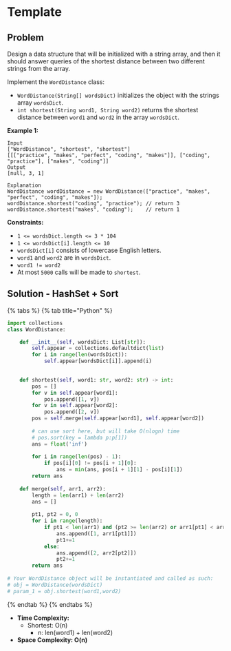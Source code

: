# Template

## Problem

Design a data structure that will be initialized with a string array, and then it should answer queries of the shortest distance between two different strings from the array.

Implement the `WordDistance` class:

* `WordDistance(String[] wordsDict)` initializes the object with the strings array `wordsDict`.
* `int shortest(String word1, String word2)` returns the shortest distance between `word1` and `word2` in the array `wordsDict`.

**Example 1:**

```text
Input
["WordDistance", "shortest", "shortest"]
[[["practice", "makes", "perfect", "coding", "makes"]], ["coding", "practice"], ["makes", "coding"]]
Output
[null, 3, 1]

Explanation
WordDistance wordDistance = new WordDistance(["practice", "makes", "perfect", "coding", "makes"]);
wordDistance.shortest("coding", "practice"); // return 3
wordDistance.shortest("makes", "coding");    // return 1
```

**Constraints:**

* `1 <= wordsDict.length <= 3 * 104`
* `1 <= wordsDict[i].length <= 10`
* `wordsDict[i]` consists of lowercase English letters.
* `word1` and `word2` are in `wordsDict`.
* `word1 != word2`
* At most `5000` calls will be made to `shortest`.

## Solution - HashSet + Sort

{% tabs %}
{% tab title="Python" %}
```python
import collections
class WordDistance:

    def __init__(self, wordsDict: List[str]):
        self.appear = collections.defaultdict(list)
        for i in range(len(wordsDict)):
            self.appear[wordsDict[i]].append(i)
        

    def shortest(self, word1: str, word2: str) -> int:
        pos = []
        for v in self.appear[word1]:
            pos.append([1, v])
        for v in self.appear[word2]:
            pos.append([2, v])
        pos = self.merge(self.appear[word1], self.appear[word2])
        
        # can use sort here, but will take O(nlogn) time
        # pos.sort(key = lambda p:p[1])
        ans = float('inf')
        
        for i in range(len(pos) - 1):
            if pos[i][0] != pos[i + 1][0]:
                ans = min(ans, pos[i + 1][1] - pos[i][1])
        return ans
    
    def merge(self, arr1, arr2):
        length = len(arr1) + len(arr2)
        ans = []
        
        pt1, pt2 = 0, 0
        for i in range(length):
            if pt1 < len(arr1) and (pt2 >= len(arr2) or arr1[pt1] < arr2[pt2]):
                ans.append([1, arr1[pt1]])
                pt1+=1
            else:
                ans.append([2, arr2[pt2]])
                pt2+=1
        return ans
        
# Your WordDistance object will be instantiated and called as such:
# obj = WordDistance(wordsDict)
# param_1 = obj.shortest(word1,word2)
```
{% endtab %}
{% endtabs %}

* **Time Complexity:** 
  * Shortest: O\(n\)
    * n: len\(word1\) + len\(word2\)
* **Space Complexity: O\(n\)**

